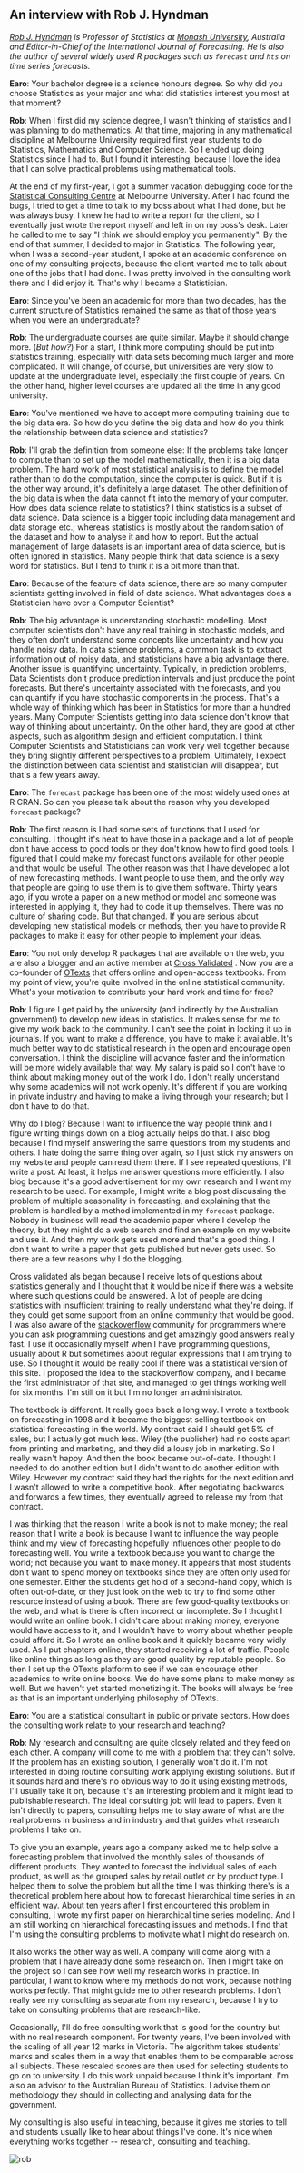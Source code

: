 An interview with Rob J. Hyndman
--------------------------------

*[Rob J. Hyndman](http://robjhyndman.com/) is Professor of Statistics at 
[Monash University](http://www.monash.edu/), Australia and Editor-in-Chief of the
International Journal of Forecasting. He is also the author of several widely
used R packages such as `forecast` and `hts` on time series forecasts.*

**Earo**: Your bachelor degree is a science honours degree. So why did you choose
Statistics as your major and what did statistics interest you most at that moment?

**Rob**: When I first did my science degree, I wasn't thinking of statistics and
I was planning to do mathematics. At that time, majoring in any mathematical discipline at 
Melbourne University required first year students to do Statistics, Mathematics and 
Computer Science. So I ended up doing Statistics since I had to. But I found it
interesting, because I love the idea that I can solve practical problems using
mathematical tools. 

At the end of my first-year, I got a summer vacation debugging 
code for the  [Statistical Consulting Centre](http://www.scc.ms.unimelb.edu.au/) 
at Melbourne University. After I had found the bugs, I tried to get a time to talk
to my boss about what I had done, but he was always busy. I knew he had to write a report
for the client, so I eventually just wrote the report myself and left in on my boss's desk.
Later he called to me to say "I think we should employ you permanently". By the end of that 
summer, I decided to major in Statistics. The following year, when I was a second-year student,
I spoke at an academic conference on one of my consulting projects, because the client wanted me 
to talk about one of the jobs that I had done. I was pretty involved in the consulting
work there and I did enjoy it. That's why I became a Statistician.

**Earo**: Since you've been an academic for more than two decades, has the current
structure of Statistics remained the same as that of those years when you were
an undergraduate?

**Rob**: The undergraduate courses are quite similar. Maybe it should change more. (*But how?*) 
For a start, I think more computing should be put into statistics training, especially
with data sets becoming much larger and more complicated. It will change, of course,
but universities are very slow to update at the undergraduate level, especially the first
couple of years. On the other hand, higher level courses are updated all the time in any good university. 

**Earo**: You've mentioned we have to accept more computing training due to
the big data era. So how do you define the big data and how do you think the
relationship between data science and statistics?

**Rob**: I'll grab the definition from someone else: If the problems take longer
to compute than to set up the model mathematically, then it is a big data
problem. The hard work of most statistical analysis is to define the model
rather than to do the computation, since the computer is quick. But if it is the
other way around, it's definitely a large dataset. The other definition of 
the big data is when the data cannot fit into the memory of your computer. How does data science 
relate to statistics? I think statistics is a subset of data science. Data 
science is a bigger topic including data management and data storage etc.; 
whereas statistics is mostly about the randomisation of the dataset and how 
to analyse it and how to report. But the actual management of large datasets
is an important area of data science, but is often ignored in statistics. 
Many people think that data science is a sexy word for statistics. But I tend 
to think it is a bit more than that.

**Earo**: Because of the feature of data science, there are so many computer
scientists getting involved in field of data science. What advantages does a Statistician
have over a Computer Scientist?

**Rob**: The big advantage is understanding stochastic modelling. Most computer
scientists don't have any real training in stochastic models, and they often 
don't understand some concepts like uncertainty and how you handle noisy data.
In data science problems, a common task is to extract information 
out of noisy data, and statisticians have a big advantage there. Another issue
is quantifying uncertainty. Typically, in prediction problems, Data Scientists 
don't produce prediction intervals and just produce the point forecasts. 
But there's uncertainty associated with the forecasts, and you can quantify if you have stochastic 
components in the process. That's a whole way of thinking which has been in 
Statistics for more than a hundred years. Many Computer Scientists getting into 
data science don't know that way of thinking about uncertainty. On the other hand, they are good at 
other aspects, such as algorithm design and efficient computation. I think Computer 
Scientists and Statisticians can work very well together because they bring slightly 
different perspectives to a problem. Ultimately, I expect the distinction between 
data scientist and statistician will disappear, but that's a few years away.

**Earo**: The `forecast` package has been one of the most widely used ones at R
CRAN. So can you please talk about the reason why you developed `forecast` package?

**Rob**: The first reason is I had some sets of functions that I used for consulting. 
I thought it's neat to have those in a package and a lot of people don't have access 
to good tools or they don't know how to find good tools. I figured that I could make my
forecast functions available for other people and that would be useful. The other 
reason was that I have developed a lot of new forecasting methods. I want people
to use them, and the only way that people are going to use them is to give them software. 
Thirty years ago, if you wrote a paper on a new method or model and someone was interested in applying it, 
they had to code it up themselves. There was no culture of sharing code. But that changed. If you are 
serious about developing new statistical models or methods, then you have to provide R packages to make
it easy for other people to implement your ideas.

**Earo**: You not only develop R packages that are available on the web, you are
also a blogger and an active member at [Cross Validated](http://stats.stackexchange.com/) . 
Now you are a co-founder of [OTexts](https://www.otexts.org/) that offers online 
and open-access textbooks. From my point of view, you're quite involved in the 
online statistical community. What's your motivation to contribute your hard work 
and time for free?

**Rob**: I figure I get paid by the university (and indirectly by the Australian government)
to develop new ideas in statistics. It makes sense for me to give my work back to the community. 
I can't see the point in locking it up in journals. If you want to make a difference, 
you have to make it available. It's much better way to do statistical 
research in the open and encourage open conversation. I think the discipline 
will advance faster and the information will be more widely available that way. 
My salary is paid so I don't have to think about making money out of the work I do. 
I don't really understand why some academics will not work openly.
It's different if you are working in private industry and having to make
a living through your research; but I don't have to do that. 

Why do I blog? Because I want to influence the way people think and I figure 
writing things down on a blog actually helps do that. I also blog because I
find myself answering the same questions from my students and others. I hate
doing the same thing over again, so I just stick my answers on my website
and people can read them there. If I see repeated questions, I'll write a post. 
At least, it helps me answer questions more efficiently. I 
also blog because it's a good advertisement for my own research and I 
want my research to be used. For example, I might write a blog post discussing 
the problem of multiple seasonality in forecasting, and explaining that the problem
is handled by a method implemented in my `forecast` package. Nobody in business 
will read the academic paper where I develop the theory, but they might do a 
web search and find an example on my website and use it. And then my work gets used more and
that's a good thing. I don't want to write a paper that gets published but never
gets used. So there are a few reasons why I do the blogging. 

Cross validated als began because I receive lots of questions about statistics generally
and I thought that it would be nice if there was a website where such questions
could be answered. A lot of people are doing statistics with insufficient training
to really understand what they're doing. If they could get some support from an
online community that would be good. I was also aware of the [stackoverflow](http://stackoverflow.com/) community
for programmers where you can ask programming questions and get amazingly good answers
really fast. I use it occasionally myself when I have programming questions, usually
about R but sometimes about regular expressions that I am trying to use. 
So I thought it would be really cool if there was a statistical version of this
site. I proposed the idea to the stackoverflow company, and I became the first administrator 
of that site, and managed to get things working well for six months. 
I'm still on it but I'm no longer an administrator.

The textbook is different. It really goes back a long way. I wrote a textbook on 
forecasting in 1998 and it became the biggest selling textbook on statistical forecasting in the world. 
My contract said I should get 5% of sales, but I actually got much less. Wiley (the publisher)
had no costs apart from printing and marketing, and they did a lousy 
job in marketing.  So I really wasn't happy. And then the book became out-of-date. I 
thought I needed to do another edition but I didn't want to do another edition with Wiley. 
However my contract said they had the rights for the next edition and I wasn't allowed 
to write a competitive book. After negotiating backwards and forwards a few times, they eventually agreed 
to release my from that contract. 

I was thinking that the reason I write a book 
is not to make money; the real reason that I write a book is because I want to 
influence the way people think and my view of forecasting hopefully influences 
other people to do forecasting well. You write a textbook because you want to change the world; not because you 
want to make money. It appears that most students don't want to spend money on
textbooks since they are often only used for one semester. Either the students get hold of a second-hand 
copy, which is often out-of-date, or they just look on the web to try to find some 
other resource instead of using a book. There are few good-quality textbooks on the 
web, and what is there is often incorrect or incomplete. So I thought I would write
an online book. I didn't care about making money, everyone would have access 
to it, and I wouldn't have to worry about whether people could afford it. So I wrote
an online book and it quickly became very widly used. As I put chapters online, they 
started receiving a lot of traffic. People like online things as long as they are 
good quality by reputable people. So then I set up the OTexts platform to see if we can encourage 
other academics to write online books. We do have some plans to make money as well. But
we haven't yet started monetizing it. The books will always be free as that is an important
underlying philosophy of OTexts.

**Earo**: You are a statistical consultant in public or private sectors. How does
the consulting work relate to your research and teaching?

**Rob**: My research and consulting are quite closely related and they feed on
each other. A company will come to me with a problem that they can't solve.
If the problem has an existing solution, I generally won't do it. I'm not 
interested in doing routine consulting work applying existing solutions. 
But if it sounds hard and there's no obvious way to do it using existing methods, 
I'll usually take it on, because it's an interesting problem and it might
lead to publishable research. The ideal consulting job will lead to papers. 
Even it isn't directly to 
papers, consulting helps me to stay aware of what are the real problems in business 
and in industry and that guides what research problems I take on. 

To give you an example, years ago a company asked me to help solve a forecasting
problem that involved the monthly sales of thousands of different products. They wanted to forecast 
the individual sales of each product, as well as the grouped sales by retail outlet or by product type.
I helped them to 
solve the problem but all the time I was thinking there's is a theoretical 
problem here about how to forecast hierarchical time series in an efficient way.
About ten years after I first encountered this problem in consulting, I wrote my first paper on 
hierarchical time series modeling. And I am still working on hierarchical forecasting issues and methods.
I find that I'm using the consulting problems to motivate what I might do research on. 

It also works the other way as well. A company will come along with a problem that
I have already done some research on. Then I might take on the project so I can
see how well my research works in practice. In particular, I want to know where 
my methods do not work, because nothing works perfectly. That might guide me to other 
research problems. I don't really see my consulting as separate from my research, 
because I try to take on consulting problems that are research-like. 

Occasionally, I'll do free consulting work that is good for the country but with no real
research component. For twenty years, I've been involved with the scaling of all year 12 
marks in Victoria. The algorithm takes students' marks and scales them in a way that 
enables them to be comparable across all subjects. These rescaled scores are then used for 
selecting students to go on to university. I do this work unpaid because I think it's important. 
I'm also an advisor to the Australian Bureau of Statistics. I advise them on methodology 
they should in collecting and analysing data for the government.

My consulting is also useful in teaching, because it gives me stories to tell and students usually like to
hear about things I've done. It's nice when everything works together -- research, consulting and teaching.

![rob](https://dl.dropboxusercontent.com/u/7131169/earo.me/rob.JPG)
